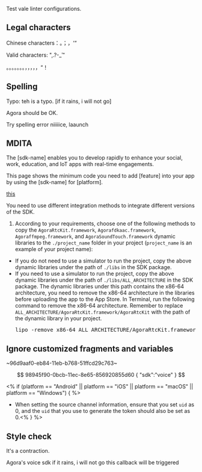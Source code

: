 Test vale linter configurations.

## Legal characters

Chinese characters：。；，‘“

Valid characters: ",.?-\_™

。。。。。。。，，，，，“！

## Spelling

Typo: teh is a typo.
[if it rains, i will not go]

Agora should be OK.

Try spelling error niiiiice, laaunch

## MDITA

The [sdk-name] enables you to develop rapidly to enhance your social, work, education, and IoT apps with real-time engagements.

This page shows the minimum code you need to add [feature] into your app by using the [sdk-name] for [platform].

[this](somelink)

<p conref="conref/integrate-the-sdk-apple.dita#integrate-the-sdk/cocoapods"></p>

You need to use different integration methods to integrate different versions of the SDK.

1. According to your requirements, choose one of the following methods to copy the `AgoraRtcKit.framework`, `Agorafdkaac.framework`, <ph props="video live lives">`Agoraffmpeg.framework`, </ph>and `AgoraSoundTouch.framework` dynamic libraries to the `./project_name` folder in your project (`project_name` is an example of your project name):

<ul>
<li>If you do not need to use a simulator to run the project, copy the above dynamic libraries under the path of <code>./libs</code> in the SDK package.</li>
<li>If you need to use a simulator to run the project, copy the above dynamic libraries under the path of <code>./libs/ALL_ARCHITECTURE</code> in the SDK package. The dynamic libraries under this path contains the x86-64 architecture, you need to remove the x86-64 architecture in the libraries before uploading the app to the App Store.
In Terminal, run the following command to remove the x86-64 architecture. Remember to replace <code>ALL_ARCHITECTURE/AgoraRtcKit.framework/AgoraRtcKit</code> with the path of the dynamic library in your project.
<pre>lipo -remove x86-64 ALL_ARCHITECTURE/AgoraRtcKit.framework/AgoraRtcKit -output ALL_ARCHITECTURE/AgoraRtcKit.framework/AgoraRtcKit</pre>
</li>
</ul>

## Ignore customized fragments and variables

~96d9aaf0-eb84-11eb-b768-51ffcd29c763~

$$
98945f90-0bcb-11ec-8e65-856920855d60
{
"sdk":"voice"
}
$$

<% if (platform == "Android" || platform == "iOS" || platform == "macOS" || platform == "Windows") { %>

-   When setting the source channel information, ensure that you set `uid` as 0, and the `uid` that you use to generate the token should also be set as 0.<% } %>

## Style check

It's a contraction.

Agora's voice sdk
if it rains, i will not go
this callback will be triggered
